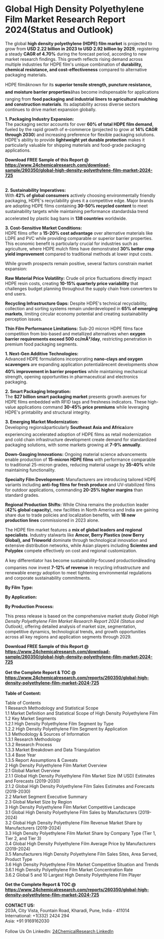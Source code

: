 <h1>Global High Density Polyethylene Film Market Research Report 2024(Status and Outlook)</h1><p>The global <strong>high density polyethylene (HDPE) film market</strong> is projected to grow from <strong>USD 2.22 billion in 2023 to USD 2.92 billion by 2029</strong>, registering a steady <strong>CAGR of 4.70%</strong> during the forecast period, according to new market research findings. This growth reflects rising demand across multiple industries for HDPE film's unique combination of <strong>durability, chemical resistance, and cost-effectiveness</strong> compared to alternative packaging materials.</p><p>HDPE filmâknown for its <strong>superior tensile strength, puncture resistance, and moisture barrier properties</strong>âhas become indispensable for applications ranging from <strong>food packaging and industrial liners to agricultural mulching and construction materials</strong>. Its adaptability across diverse sectors continues to drive market expansion globally.</p><p><strong>1. Packaging Industry Expansion:</strong><br>
The packaging sector accounts for over <strong>60% of total HDPE film demand</strong>, fueled by the rapid growth of e-commerce (projected to grow at <strong>14% CAGR through 2030</strong>) and increasing preference for flexible packaging solutions. HDPE's ability to provide <strong>lightweight yet durable protection</strong> makes it particularly valuable for shipping materials and food-grade packaging applications.</p><div><b>Download FREE Sample of this Report @ 
            <a href="https://www.24chemicalresearch.com/download-sample/260350/global-high-density-polyethylene-film-market-2024-725">
            https://www.24chemicalresearch.com/download-sample/260350/global-high-density-polyethylene-film-market-2024-725</a></b></div><br><p><strong>2. Sustainability Imperatives:</strong><br>
With <strong>42% of global consumers</strong> actively choosing environmentally friendly packaging, HDPE's recyclability gives it a competitive edge. Major brands are adopting HDPE films containing <strong>30-50% recycled content</strong> to meet sustainability targets while maintaining performance standardsâa trend accelerated by plastic bag bans in <strong>138 countries</strong> worldwide.</p><p><strong>3. Cost-Sensitive Market Conditions:</strong><br>
HDPE films offer a <strong>15-20% cost advantage</strong> over alternative materials like LDPE and PVC while providing comparable or superior barrier properties. This economic benefit is particularly crucial for industries such as agriculture, where HDPE mulch films have demonstrated <strong>30% better crop yield improvement</strong> compared to traditional methods at lower input costs.</p><p>While growth prospects remain positive, several factors constrain market expansion:</p><p><strong>Raw Material Price Volatility:</strong> Crude oil price fluctuations directly impact HDPE resin costs, creating <strong>10-15% quarterly price variability</strong> that challenges budget planning throughout the supply chain from converters to end users.</p><p><strong>Recycling Infrastructure Gaps:</strong> Despite HDPE's technical recyclability, collection and sorting systems remain underdeveloped in <strong>65% of emerging markets</strong>, limiting circular economy potential and creating sustainability perception issues.</p><p><strong>Thin Film Performance Limitations:</strong> Sub-20 micron HDPE films face competition from bio-based and metallized alternatives when <strong>oxygen barrier requirements exceed 500 cc/mÂ²/day</strong>, restricting penetration in premium food packaging segments.</p><p><strong>1. Next-Gen Additive Technologies:</strong><br>
Advanced HDPE formulations incorporating <strong>nano-clays and oxygen scavengers</strong> are expanding application potentialârecent developments show <strong>40% improvement in barrier properties</strong> while maintaining mechanical strength, opening opportunities in pharmaceutical and electronics packaging.</p><p><strong>2. Smart Packaging Integration:</strong><br>
The <strong>$27 billion smart packaging market</strong> presents growth avenues for HDPE films embedded with RFID tags and freshness indicators. These high-value applications command <strong>30-45% price premiums</strong> while leveraging HDPE's printability and structural integrity.</p><p><strong>3. Emerging Market Modernization:</strong><br>
Developing regionsâparticularly <strong>Southeast Asia and Africa</strong>âare experiencing accelerated adoption of HDPE films as retail modernization and cold chain infrastructure development create demand for standardized packaging solutions, with some markets growing at <strong>7-9% annually</strong>.</p><p><strong>Down-Gauging Innovations:</strong> Ongoing material science advancements enable production of <strong>15-micron HDPE films</strong> with performance comparable to traditional 25-micron grades, reducing material usage by <strong>35-40%</strong> while maintaining functionality.</p><p><strong>Specialty Film Development:</strong> Manufacturers are introducing tailored HDPE variants including <strong>anti-fog films for fresh produce</strong> and UV-stabilized films for outdoor applications, commanding <strong>20-25% higher margins</strong> than standard grades.</p><p><strong>Regional Production Shifts:</strong> While China remains the production leader (<strong>42% global capacity</strong>), new facilities in North America and India are gaining share due to trade policies and localization benefits, with <strong>18 new production lines</strong> commissioned in 2023 alone.</p><p>The HDPE film market features a <strong>mix of global leaders and regional specialists</strong>. Industry stalwarts like <strong>Amcor, Berry Plastics (now Berry Global), and Trioworld</strong> dominate through technological innovation and extensive distribution networks, while Asian players including <strong>Scientex and Polyplex</strong> compete effectively on cost and regional customization.</p><p>A key differentiator has become sustainability-focused productionâleading companies now invest <strong>7-12% of revenue</strong> in recycling infrastructure and renewable energy adoption to meet tightening environmental regulations and corporate sustainability commitments.</p><p><strong>By Film Type:</strong></p><p><strong>By Application:</strong></p><p><strong>By Production Process:</strong></p><p>This press release is based on the comprehensive market study <em>Global High Density Polyethylene Film Market Research Report 2024 (Status and Outlook)</em>, offering detailed analysis of market size, segmentation, competitive dynamics, technological trends, and growth opportunities across all key regions and application segments through 2029.</p><div><b>Download FREE Sample of this Report @ 
            <a href="https://www.24chemicalresearch.com/download-sample/260350/global-high-density-polyethylene-film-market-2024-725">
            https://www.24chemicalresearch.com/download-sample/260350/global-high-density-polyethylene-film-market-2024-725</a></b></div><br><div><b>Get the Complete Report & TOC @ 
            <a href="https://www.24chemicalresearch.com/reports/260350/global-high-density-polyethylene-film-market-2024-725">
            https://www.24chemicalresearch.com/reports/260350/global-high-density-polyethylene-film-market-2024-725</a></b></div><br>
            <b>Table of Content:</b><p>Table of Contents<br />
1 Research Methodology and Statistical Scope<br />
1.1 Market Definition and Statistical Scope of High Density Polyethylene Film<br />
1.2 Key Market Segments<br />
1.2.1 High Density Polyethylene Film Segment by Type<br />
1.2.2 High Density Polyethylene Film Segment by Application<br />
1.3 Methodology & Sources of Information<br />
1.3.1 Research Methodology<br />
1.3.2 Research Process<br />
1.3.3 Market Breakdown and Data Triangulation<br />
1.3.4 Base Year<br />
1.3.5 Report Assumptions & Caveats<br />
2 High Density Polyethylene Film Market Overview<br />
2.1 Global Market Overview<br />
2.1.1 Global High Density Polyethylene Film Market Size (M USD) Estimates and Forecasts (2019-2030)<br />
2.1.2 Global High Density Polyethylene Film Sales Estimates and Forecasts (2019-2030)<br />
2.2 Market Segment Executive Summary<br />
2.3 Global Market Size by Region<br />
3 High Density Polyethylene Film Market Competitive Landscape<br />
3.1 Global High Density Polyethylene Film Sales by Manufacturers (2019-2024)<br />
3.2 Global High Density Polyethylene Film Revenue Market Share by Manufacturers (2019-2024)<br />
3.3 High Density Polyethylene Film Market Share by Company Type (Tier 1, Tier 2, and Tier 3)<br />
3.4 Global High Density Polyethylene Film Average Price by Manufacturers (2019-2024)<br />
3.5 Manufacturers High Density Polyethylene Film Sales Sites, Area Served, Product Type<br />
3.6 High Density Polyethylene Film Market Competitive Situation and Trends<br />
3.6.1 High Density Polyethylene Film Market Concentration Rate<br />
3.6.2 Global 5 and 10 Largest High Density Polyethylene Film Player</p><div><b>Get the Complete Report & TOC @ 
            <a href="https://www.24chemicalresearch.com/reports/260350/global-high-density-polyethylene-film-market-2024-725">
            https://www.24chemicalresearch.com/reports/260350/global-high-density-polyethylene-film-market-2024-725</a></b></div><br><b>CONTACT US:</b><br>
            203A, City Vista, Fountain Road, Kharadi, Pune, India - 411014<br>
            International: +1(332) 2424 294<br>
            Asia: +91 9169162030 <br><br>
            Follow Us On LinkedIn: <a href="https://www.linkedin.com/company/24chemicalresearch/">24ChemicalResearch LinkedIn</a>